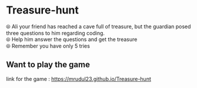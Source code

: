 # Treasure-hunt
⦾ Ali your friend has reached a cave full of treasure, but the guardian posed three questions to him regarding coding.<br> 
⦾ Help him answer the questions and get the treasure<br>
⦾ Remember you have only 5 tries<br>

## Want to play the game
link for the game : https://mrudul23.github.io/Treasure-hunt
